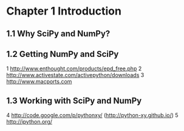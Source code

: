 
# Chapter 1 Introduction
<!-- toc orderedList:0 depthFrom:1 depthTo:6 -->
<!-- tocstop -->


## 1.1 Why SciPy and NumPy?

## 1.2 Getting NumPy and SciPy

1 http://www.enthought.com/products/epd_free.php
2 http://www.activestate.com/activepython/downloads
3 http://www.macports.com

## 1.3 Working with SciPy and NumPy

4 http://code.google.com/p/pythonxy/  (http://python-xy.github.io/)
5 http://ipython.org/